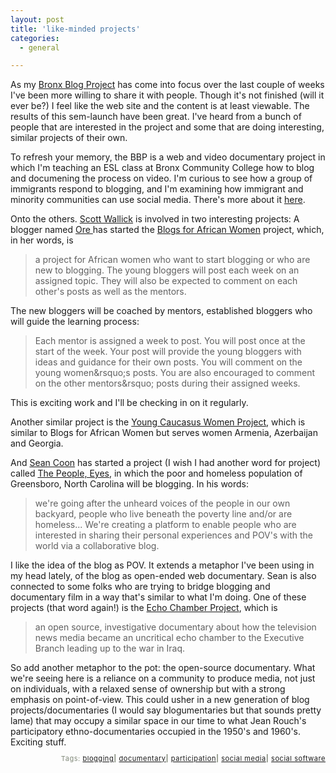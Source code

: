 ```yaml
---
layout: post
title: 'like-minded projects'
categories:
  - general

---
```


As my <a href="http://www.bronxblogproject.org">Bronx Blog Project</a> has come into focus over the last couple of weeks I've been more willing to share it with people. Though it's not finished (will it ever be?) I feel like the web site and the content is at least viewable. The results of this sem-launch have been great. I've heard from a bunch of people that are interested in the project and some that are doing interesting, similar projects of their own.

To refresh your memory, the BBP is a web and video documentary project in which I'm teaching an ESL class at Bronx Community College how to blog and documening the process on video. I'm curious to see how a group of immigrants respond to blogging, and I'm examining how immigrant and minority communities can use social media. There's more about it <a href="http://www.levjoy.com/bronxblogproject/about">here</a>.

Onto the others. <a href="http://scottwallick.com/">Scott Wallick</a> is involved in two interesting projects: A blogger named <a href="http://orenotes.blogspot.com">Ore </a>has started the <a href="http://orenotes.blogspot.com/2006/03/blogs-for-african-womenthis-is-project.html">Blogs for African Women</a> project, which, in her words, is
<blockquote>a project for African women who want to start blogging or who are new to blogging. The young bloggers will post each week on an assigned topic. They will also be expected to comment on each other's posts as well as the mentors.</blockquote>The new bloggers will be coached by mentors, established bloggers who will guide the learning process:
<blockquote>Each mentor is assigned a week to post. You will post once at the start of the week. Your post will provide the young bloggers with ideas and guidance for their own posts.
You will comment on the young women&#038;rsquo;s posts.
You are also encouraged to comment on the other mentors&#038;rsquo; posts during their assigned weeks.</blockquote>This is exciting work and I'll be checking in on it regularly.

Another similar project is the <a href="http://youngcaucasus.neweurasia.net/">Young Caucasus Women Project</a>, which is similar to Blogs for African Women but serves women Armenia, Azerbaijan and Georgia.

And <a href="http://seancoon.org/">Sean Coon</a> has started a project (I wish I had another word for project) called <a href="http://thepeopleyes.pbwiki.com">The People, Eyes</a>, in which the poor and homeless population of Greensboro, North Carolina will be blogging. In his words:
<blockquote>we're going after the unheard voices of the people in our own backyard, people who live beneath the poverty line and/or are homeless...
We're creating a platform to enable people who are interested in sharing their personal experiences and POV's with the world via a collaborative blog.</blockquote>I like the idea of the blog as POV. It extends a metaphor I've been using in my head lately, of the blog as open-ended web documentary. Sean is also connected to some folks who are trying to bridge blogging and documentary film in a way that's similar to what I'm doing. One of these projects (that word again!) is the <a href="http://www.echochamberproject.com/">Echo Chamber Project</a>, which is
<blockquote>an open source, investigative documentary about how the television news media became an uncritical echo chamber to the Executive Branch leading up to the war in Iraq.</blockquote>So add another metaphor to the pot: the open-source documentary. What we're seeing here is a reliance on a community to produce media, not just on individuals, with a relaxed sense of ownership but with a strong emphasis on point-of-view. This could usher in a new generation of blog projects/documentaries (I would say blogumentaries but that sounds pretty lame) that may occupy a similar space in our time to what Jean Rouch's participatory ethno-documentaries occupied in the 1950's and 1960's. Exciting stuff.<span style="font-size:10pt;">
</span>
<!-- technorati tags start --><p style="text-align:right;font-size:11px;letter-spacing:.05em;color:#808979;">Tags: <a href="http://www.technorati.com/tag/blogging" rel="tag">blogging</a><strong>|</strong> <a href="http://www.technorati.com/tag/documentary" rel="tag">documentary</a><strong>|</strong> <a href="http://www.technorati.com/tag/participation" rel="tag">participation</a><strong>|</strong> <a href="http://www.technorati.com/tag/social media" rel="tag">social media</a><strong>|</strong> <a href="http://www.technorati.com/tag/social software" rel="tag">social software</a></p><!-- technorati tags end -->
